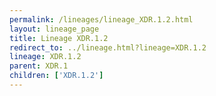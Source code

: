 ```yaml
---
permalink: /lineages/lineage_XDR.1.2.html
layout: lineage_page
title: Lineage XDR.1.2
redirect_to: ../lineage.html?lineage=XDR.1.2
lineage: XDR.1.2
parent: XDR.1
children: ['XDR.1.2']
---
```


